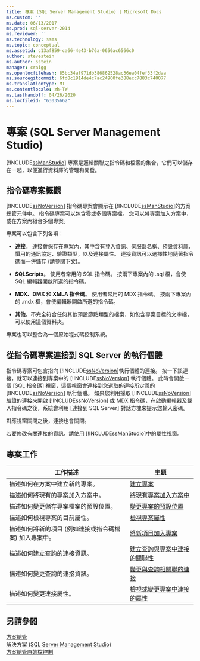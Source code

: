 ```yaml
---
title: 專案 (SQL Server Management Studio) | Microsoft Docs
ms.custom: ''
ms.date: 06/13/2017
ms.prod: sql-server-2014
ms.reviewer: ''
ms.technology: ssms
ms.topic: conceptual
ms.assetid: c13af859-ca66-4e43-b76a-0650ac6566c0
author: stevestein
ms.author: sstein
manager: craigg
ms.openlocfilehash: 85bc34af971db386862528ac36ea04fef33f2daa
ms.sourcegitcommit: 6fd8c1914de4c7ac24900fe388ecc7883c740077
ms.translationtype: MT
ms.contentlocale: zh-TW
ms.lasthandoff: 04/26/2020
ms.locfileid: "63035662"
---
```

# <a name="projects-sql-server-management-studio"></a>專案 (SQL Server Management Studio)
  [!INCLUDE[ssManStudio](../../includes/ssmanstudio-md.md)] 專案是邏輯關聯之指令碼和檔案的集合，它們可以儲存在一起，以便進行資料庫的管理和開發。  
  
## <a name="script-project-overview"></a>指令碼專案概觀  
 [!INCLUDE[ssNoVersion](../../includes/ssnoversion-md.md)] 指令碼專案會顯示在 [!INCLUDE[ssManStudio](../../includes/ssmanstudio-md.md)]的方案總管元件中。 指令碼專案可以包含零或多個專案檔。 您可以將專案加入方案中，或在方案內組合多個專案。  
  
 專案可以包含下列各項：  
  
-   **連接**。 連接會保存在專案內，其中含有登入資訊、伺服器名稱、預設資料庫、慣用的通訊協定、驗證類型，以及連接屬性。 連接資訊可以選擇性地隨著指令碼而一併儲存 (請參閱下文)。  
  
-   **SQLScripts**。 使用者常用的 SQL 指令碼。 按兩下專案內的 .sql 檔，會使 SQL 編輯器開啟所選的指令碼。  
  
-   **MDX、DMX 和 XMLA 指令碼**。 使用者常用的 MDX 指令碼。 按兩下專案內的 .mdx 檔，會使編輯器開啟所選的指令碼。  
  
-   **其他**。不完全符合任何其他預設節點類型的檔案，如包含專案目標的文字檔，可以使用這個資料夾。  
  
 專案也可以整合為一個原始程式碼控制系統。  
  
## <a name="connecting-to-an-instance-of-sql-server-from-a-script-project"></a>從指令碼專案連接到 SQL Server 的執行個體  
 指令碼專案可包含指向 [!INCLUDE[ssNoVersion](../../includes/ssnoversion-md.md)]執行個體的連接。 按一下該連接，就可以連接到專案中的 [!INCLUDE[ssNoVersion](../../includes/ssnoversion-md.md)] 執行個體。 此時會開啟一個 [SQL 指令碼] 視窗，這個視窗會連接到您選取的連接所定義的 [!INCLUDE[ssNoVersion](../../includes/ssnoversion-md.md)] 執行個體。 如果您利用採取 [!INCLUDE[ssNoVersion](../../includes/ssnoversion-md.md)] 驗證的連接來開啟 [!INCLUDE[ssNoVersion](../../includes/ssnoversion-md.md)] 或 MDX 指令碼，在啟動編輯器及載入指令碼之後，系統會利用 [連接到 SQL Server]  對話方塊來提示您輸入密碼。  
  
 對應視窗關閉之後，連接也會關閉。  
  
 若要修改有關連接的資訊，請使用 [!INCLUDE[ssManStudio](../../includes/ssmanstudio-md.md)]中的屬性視窗。  
  
## <a name="project-tasks"></a>專案工作  
  
|工作描述|主題|  
|----------------------|-----------|  
|描述如何在方案中建立新的專案。|[建立專案](create-a-project.md)|  
|描述如何將現有的專案加入方案中。|[將現有專案加入方案中](add-an-existing-project-to-a-solution.md)|  
|描述如何變更儲存專案檔案的預設位置。|[變更專案的預設位置](change-the-default-location-for-projects.md)|  
|描述如何檢視專案的目前屬性。|[檢視專案屬性](view-project-properties.md)|  
|描述如何將新的項目 (例如連接或指令碼檔案) 加入專案中。|[將新項目加入專案](add-new-items-to-a-project.md)|  
|描述如何建立查詢的連接資訊。|[建立查詢與專案中連接的關聯性](associate-a-query-with-a-connection-in-a-project.md)|  
|描述如何變更查詢的連接資訊。|[變更與查詢相關聯的連接](change-the-connection-associated-with-a-query.md)|  
|描述如何變更連接屬性。|[檢視或變更專案中連接的屬性](view-or-change-the-properties-of-a-connection-in-a-project.md)|  
  
## <a name="see-also"></a>另請參閱  
 [方案總管](solution-explorer.md)   
 [解決方案 &#40;SQL Server Management Studio&#41;](solutions-sql-server-management-studio.md)   
 [方案總管原始檔控制](../../database-engine/solution-explorer-source-control.md)  
  
  
